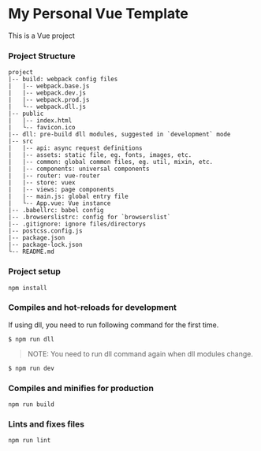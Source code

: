 My Personal Vue Template
========================

This is a Vue project

### Project Structure

```
project
|-- build: webpack config files
|   |-- webpack.base.js
|   |-- webpack.dev.js
|   |-- webpack.prod.js
|   └-- webpack.dll.js
|-- public
|   |-- index.html
|   └-- favicon.ico
|-- dll: pre-build dll modules, suggested in `development` mode
|-- src
|   |-- api: async request definitions
|   |-- assets: static file, eg. fonts, images, etc.
|   |-- common: global common files, eg. util, mixin, etc.
|   |-- components: universal components
|   |-- router: vue-router
|   |-- store: vuex
|   |-- views: page components
|   |-- main.js: global entry file
|   └-- App.vue: Vue instance
|-- .babellrc: babel config
|-- .browserslistrc: config for `browserslist`
|-- .gitignore: ignore files/directorys
|-- postcss.config.js
|-- package.json
|-- package-lock.json
└-- README.md
```

### Project setup

```
npm install
```

### Compiles and hot-reloads for development

If using dll, you need to run following command for the first time.

```
$ npm run dll
```

> NOTE: You need to run dll command again when dll modules change.

```
$ npm run dev
```

### Compiles and minifies for production

```
npm run build
```

### Lints and fixes files

```
npm run lint
```
